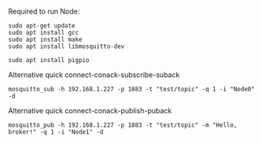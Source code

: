 Required to run Node:

```
sudo apt-get update
sudo apt install gcc
sudo apt install make
sudo apt install libmosquitto-dev

sudo apt install pigpio
```

Alternative quick connect-conack-subscribe-suback
```
mosquitto_sub -h 192.168.1.227 -p 1883 -t "test/topic" -q 1 -i "Node0" -d
```

Alternative quick connect-conack-publish-puback
```
mosquitto_pub -h 192.168.1.227 -p 1883 -t "test/topic" -m "Hello, broker!" -q 1 -i "Node1" -d
```